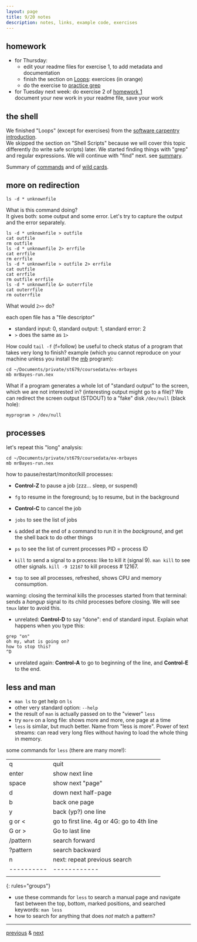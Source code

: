 ```yaml
---
layout: page
title: 9/20 notes
description: notes, links, example code, exercises
---
```


## homework

- for Thursday:
  * edit your readme files for exercise 1,
  to add metadata and documentation
  * finish the section on [Loops](http://swcarpentry.github.io/shell-novice/05-loop/):
  exercices (in orange)
  * do the exercise to [practice grep](notes0922.html#more-practice-with-grep)
- for Tuesday next week: do exercise 2 of [homework 1](https://github.com/UWMadison-computingtools/coursedata/tree/master/hw1-snaqTimeTests)  
  document your new work in your readme file, save your work

## the shell

We finished "Loops" (except for exercises) from the
[software carpentry introduction](http://swcarpentry.github.io/shell-novice/).  
We skipped the section on "Shell Scripts" because we will cover this
topic differently (to write safe scripts) later.
We started finding things with "grep" and regular expressions.
We will continue with "find" next. see [summary](notes0922.html#finding-things).

Summary of [commands](notes0908.html) and of [wild cards](notes0915.html).


## more on redirection

```shell
ls -d * unknownfile
```
What is this command doing?  
It gives both: some output and some error.
Let's try to capture the output and the error separately.

```shell
ls -d * unknownfile > outfile
cat outfile
rm outfile
ls -d * unknownfile 2> errfile
cat errfile
rm errfile
ls -d * unknownfile > outfile 2> errfile
cat outfile
cat errfile
rm outfile errfile
ls -d * unknownfile &> outerrfile
cat outerrfile
rm outerrfile
```

What would `2>>` do?

each open file has a "file descriptor"

- standard input: 0, standard output: 1, standard error: 2
- `>` does the same as `1>`

How could `tail -f` (f=follow) be useful to check status
of a program that takes very long to finish? example (which you cannot
reproduce on your machine unless you install the
[mb](http://mrbayes.sourceforge.net/index.php) program):

```shell
cd ~/Documents/private/st679/coursedata/ex-mrbayes
mb mrBayes-run.nex
```

What if a program generates a whole lot of "standard output"
to the screen, which we are not interested in?
(interesting output might go to a file)? We can redirect the
screen output (STDOUT) to a "fake" disk `/dev/null` (black hole):

```shell
myprogram > /dev/null
```

## processes

let's repeat this "long" analysis:

```shell
cd ~/Documents/private/st679/coursedata/ex-mrbayes
mb mrBayes-run.nex
```

how to pause/restart/monitor/kill processes:

- **Control-Z** to pause a job (zzz... sleep, or suspend)
- `fg` to resume in the foreground; `bg` to resume, but in the background

- **Control-C** to cancel the job

- `jobs` to see the list of jobs
- `&` added at the end of a command to run it in the *background*,
  and get the shell back to do other things
- `ps` to see the list of current processes PID = process ID
- `kill` to send a signal to a process: like to kill it
  (signal 9). `man kill` to see other signals.
  `kill -9 12167` to kill process # 12167.
- `top` to see all processes, refreshed, shows CPU and memory consumption.

warning: closing the terminal kills the processes started from that terminal:
sends a *hangup* signal to its child processes before closing.
We will see `tmux` later to avoid this.

- unrelated: **Control-D** to say "done": end of standard input.
  Explain what happens when you type this:

```shell
grep "on"
oh my, what is going on?
how to stop this?
^D
```
- unrelated again: **Control-A** to go to beginning of the line,
  and **Control-E** to the end.

## less and man

- `man ls` to get help on `ls`
- other very standard option: `--help`
- the result of `man` is actually passed on to the "viewer" `less`
- try `more` on a long file: shows more and more, one page at a time
- `less` is similar, but much better. Name from "less is more".
  Power of text streams: can read very long files without having
  to load the whole thing in memory.

some commands for `less` (there are many more!):

|       |    |
|:------|:---|
| q     | quit             |
| enter | show next line   |
| space | show next "page" |
| d     | down next half-page |
| b     | back one page |
| y     | back (yp?) one line |
| g or < | go to first line. 4g or 4G: go to 4th line |
| G or > | Go to last line   |
| /pattern | search forward  |
| ?pattern | search backward |
| n        | next: repeat previous search |
|----------|------------|
|         |   |
{: rules="groups"}

- use these commands for `less` to search a manual page and
  navigate fast between the top, bottom, marked positions,
  and searched keywords: `man less`
- how to search for anything that does *not* match a pattern?

---
[previous](notes0915.html) & [next](notes0922.html)
